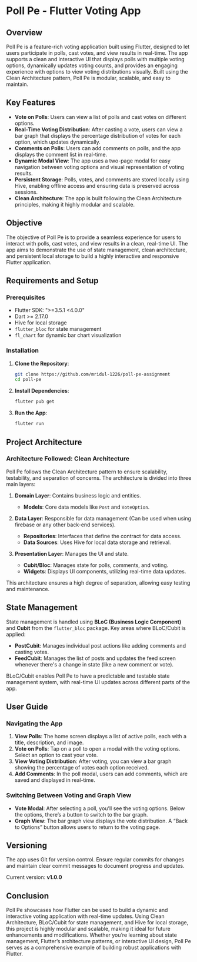 # Poll Pe - Flutter Voting App

## Overview
Poll Pe is a feature-rich voting application built using Flutter, designed to let users participate in polls, cast votes, and view results in real-time. The app supports a clean and interactive UI that displays polls with multiple voting options, dynamically updates voting counts, and provides an engaging experience with options to view voting distributions visually. Built using the Clean Architecture pattern, Poll Pe is modular, scalable, and easy to maintain.

## Key Features
- **Vote on Polls**: Users can view a list of polls and cast votes on different options.
- **Real-Time Voting Distribution**: After casting a vote, users can view a bar graph that displays the percentage distribution of votes for each option, which updates dynamically.
- **Comments on Polls**: Users can add comments on polls, and the app displays the comment list in real-time.
- **Dynamic Modal View**: The app uses a two-page modal for easy navigation between voting options and visual representation of voting results.
- **Persistent Storage**: Polls, votes, and comments are stored locally using Hive, enabling offline access and ensuring data is preserved across sessions.
- **Clean Architecture**: The app is built following the Clean Architecture principles, making it highly modular and scalable.

## Objective
The objective of Poll Pe is to provide a seamless experience for users to interact with polls, cast votes, and view results in a clean, real-time UI. The app aims to demonstrate the use of state management, clean architecture, and persistent local storage to build a highly interactive and responsive Flutter application.

## Requirements and Setup

### Prerequisites
- Flutter SDK: ">=3.5.1 <4.0.0"
- Dart >= 2.17.0
- Hive for local storage
- `flutter_bloc` for state management
- `fl_chart` for dynamic bar chart visualization

### Installation
1. **Clone the Repository**:
    ```bash
    git clone https://github.com/mridul-1226/poll-pe-assignment
    cd poll-pe
    ```

2. **Install Dependencies**:
    ```bash
    flutter pub get
    ```

3. **Run the App**:
    ```bash
    flutter run
    ```

## Project Architecture

### Architecture Followed: Clean Architecture
Poll Pe follows the Clean Architecture pattern to ensure scalability, testability, and separation of concerns. The architecture is divided into three main layers:

1. **Domain Layer**: Contains business logic and entities.
   - **Models**: Core data models like `Post` and `VoteOption`.

2. **Data Layer**: Responsible for data management (Can be used when using firebase or any other back-end services).
   - **Repositories**: Interfaces that define the contract for data access.
   - **Data Sources**: Uses Hive for local data storage and retrieval.

3. **Presentation Layer**: Manages the UI and state.
   - **Cubit/Bloc**: Manages state for polls, comments, and voting.
   - **Widgets**: Displays UI components, utilizing real-time data updates.

This architecture ensures a high degree of separation, allowing easy testing and maintenance.

## State Management

State management is handled using **BLoC (Business Logic Component)** and **Cubit** from the `flutter_bloc` package. Key areas where BLoC/Cubit is applied:
- **PostCubit**: Manages individual post actions like adding comments and casting votes.
- **FeedCubit**: Manages the list of posts and updates the feed screen whenever there's a change in state (like a new comment or vote).

BLoC/Cubit enables Poll Pe to have a predictable and testable state management system, with real-time UI updates across different parts of the app.

## User Guide

### Navigating the App
1. **View Polls**: The home screen displays a list of active polls, each with a title, description, and image.
2. **Vote on Polls**: Tap on a poll to open a modal with the voting options. Select an option to cast your vote.
3. **View Voting Distribution**: After voting, you can view a bar graph showing the percentage of votes each option received.
4. **Add Comments**: In the poll modal, users can add comments, which are saved and displayed in real-time.

### Switching Between Voting and Graph View
- **Vote Modal**: After selecting a poll, you’ll see the voting options. Below the options, there’s a button to switch to the bar graph.
- **Graph View**: The bar graph view displays the vote distribution. A “Back to Options” button allows users to return to the voting page.

## Versioning
The app uses Git for version control. Ensure regular commits for changes and maintain clear commit messages to document progress and updates.

Current version: **v1.0.0**

## Conclusion
Poll Pe showcases how Flutter can be used to build a dynamic and interactive voting application with real-time updates. Using Clean Architecture, BLoC/Cubit for state management, and Hive for local storage, this project is highly modular and scalable, making it ideal for future enhancements and modifications. Whether you’re learning about state management, Flutter’s architecture patterns, or interactive UI design, Poll Pe serves as a comprehensive example of building robust applications with Flutter.
